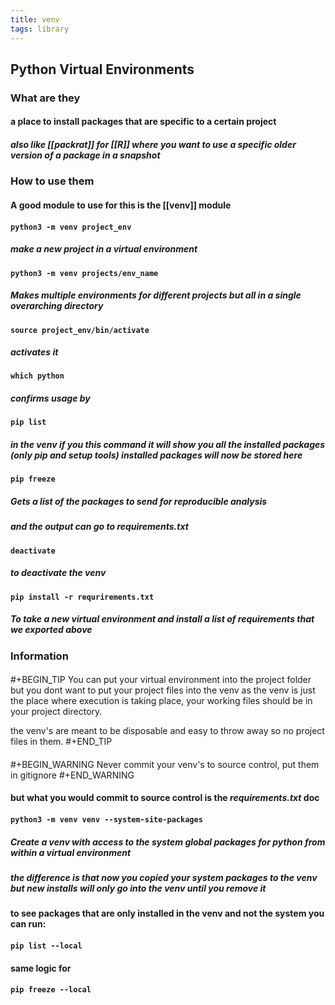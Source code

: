 ```yaml
---
title: venv
tags: library
---
```


## **Python Virtual Environments**
### **What are they**
#### a place to install packages that are specific to a certain project
##### also like [[packrat]] for [[R]] where you want to use a specific older version of a package in a snapshot
### **How to use them**
#### A good module to use for this is the [[venv]] module
#### `python3 -m venv project_env`
##### make a new project in a virtual environment
#### `python3 -m venv projects/env_name`
##### Makes multiple environments for different projects but all in a single overarching directory
#### `source project_env/bin/activate`
##### activates it
#### `which python`
##### confirms usage by
#### `pip list`
##### in the venv if you this command it will show you all the installed packages (only pip and setup tools) installed packages will now be stored here
#### `pip freeze`
##### Gets a list of the packages to send for reproducible analysis
##### and the output can go to _requirements.txt_
#### `deactivate`
##### to deactivate the venv
#### `pip install -r requrirements.txt`
##### To take a new virtual environment and install a list of requirements that we exported above
### **Information**
#### 
#+BEGIN_TIP
You can put your virtual environment into the project folder but you dont want to put your project files into the venv as the venv is just the place where execution is taking place, your working files should be in your project directory.

the venv's are meant to be disposable and easy to throw away so no project files in them.
#+END_TIP
#### 
#+BEGIN_WARNING
Never commit your venv's to source control, put them in gitignore
#+END_WARNING
#### but what you would commit to source control is the _requirements.txt_ doc
#### `python3 -m venv venv --system-site-packages`
##### Create a venv with access to the system global packages for python from within a virtual environment
##### the difference is that now you copied your system packages to the venv but new installs will only go into the venv until you remove it
#### to see packages that are only installed in the venv and not the system you can run:
#### `pip list --local`
#### same logic for
#### `pip freeze --local`
